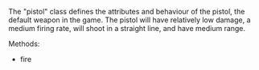 The "pistol" class defines the attributes and behaviour of the pistol, the default weapon in the game.
The pistol will have relatively low damage, a medium firing rate, will shoot in a straight line, and have medium range.

Methods:
<ul>
  <li>fire</li>
</ul>
